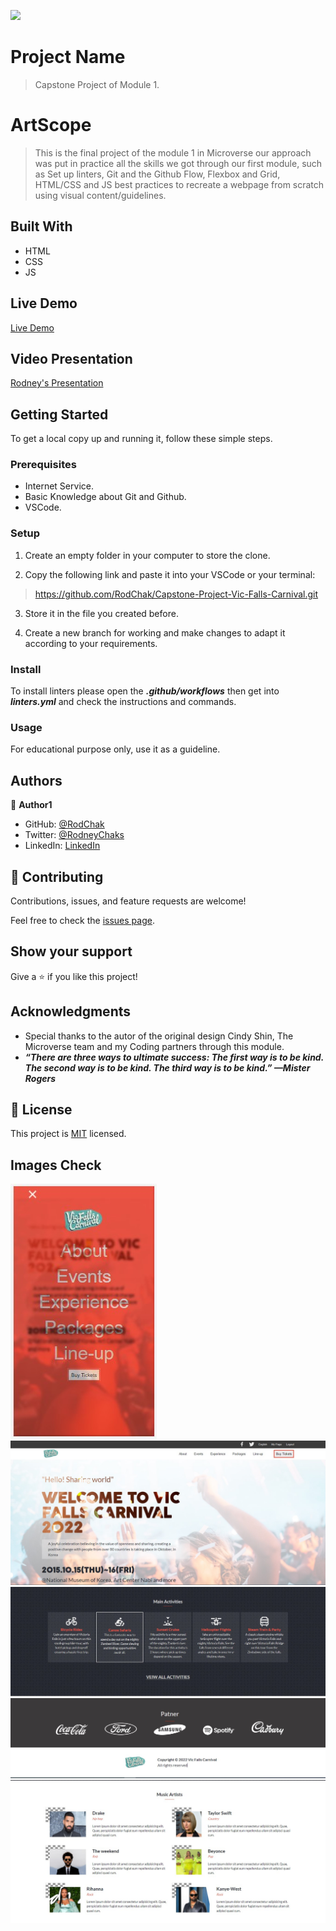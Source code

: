 ![](https://img.shields.io/badge/Microverse-blueviolet)

# Project Name

> Capstone Project of Module 1.

# ArtScope

> This is the final project of the module 1 in Microverse our approach was put in practice all the skills we got through our first module, such as Set up linters, Git and the Github Flow, Flexbox and Grid, HTML/CSS and JS best practices to recreate a webpage from scratch using visual content/guidelines.

## Built With

- HTML
- CSS
- JS

## Live Demo

[Live Demo](https://rodchak.github.io/Capstone-Project-1/)

## Video Presentation

[Rodney's Presentation](https://www.loom.com/share/1f740a23b9914d70b78d375c32606195)


## Getting Started

To get a local copy up and running it, follow these simple steps.

### Prerequisites

- Internet Service.
- Basic Knowledge about Git and Github.
- VSCode.

### Setup

1. Create an empty folder in your computer to store the clone.

2. Copy the following link and paste it into your VSCode or your terminal:

> https://github.com/RodChak/Capstone-Project-Vic-Falls-Carnival.git

3. Store it in the file you created before.

4. Create a new branch for working and make changes to adapt it according to your requirements.

### Install

To install linters please open the ***.github/workflows*** then get into ***linters.yml*** and check the instructions and commands.

### Usage

For educational purpose only, use it as a guideline.

## Authors

👤 **Author1**

- GitHub: [@RodChak](https://github.com/RodChak)
- Twitter: [@RodneyChaks](https://twitter.com/RodneyChaks)
- LinkedIn: [LinkedIn](https://www.linkedin.com/in/rtc97/)


## 🤝 Contributing

Contributions, issues, and feature requests are welcome!

Feel free to check the [issues page](../../issues/).

## Show your support

Give a ⭐️ if you like this project!

## Acknowledgments

- Special thanks to the autor of the original design Cindy Shin, The Microverse team and my Coding partners through this module.
- ***“There are three ways to ultimate success: The first way is to be kind. The second way is to be kind. The third way is to be kind.” —Mister Rogers***

## 📝 License

This project is [MIT](./MIT.md) licensed.

## Images Check

![MobileMenu](./Images/Mobile-menu.jpg)
![DesktopHomepage](./Images/Desktop-homepage.jpg)
![DesktopActivitiesPage](./Images/Desktop-main-activites-page.jpg)
![DesktopPatnersSection](./Images/Desktop-patners-section.jpg)
![DesktopPerformersSection](./Images/artists-and-performances-page.jpg)
